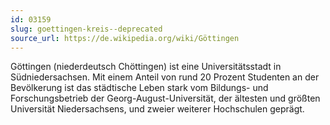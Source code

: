 ```yaml
---
id: 03159
slug: goettingen-kreis--deprecated
source_url: https://de.wikipedia.org/wiki/Göttingen
---
```


Göttingen (niederdeutsch Chöttingen) ist eine Universitätsstadt in Südniedersachsen. Mit einem Anteil von rund 20 Prozent Studenten an der Bevölkerung ist das städtische Leben stark vom Bildungs- und Forschungsbetrieb der Georg-August-Universität, der ältesten und größten Universität Niedersachsens, und zweier weiterer Hochschulen geprägt.
